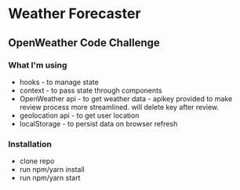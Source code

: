 # Weather Forecaster

## OpenWeather Code Challenge

### What I'm using

- hooks - to manage state
- context - to pass state through components
- OpenWeather api - to get weather data - apikey provided to make review process more streamlined. will delete key after review.
- geolocation api - to get user location
- localStorage - to persist data on browser refresh

### Installation

- clone repo
- run npm/yarn install
- run npm/yarn start
